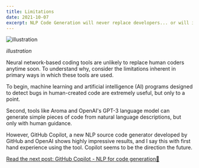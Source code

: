 ```yaml
---
title: Limitations
date: 2021-10-07
excerpt: NLP Code Generation will never replace developers... or will it?
---
```


![illustration](/limitations.png)

_illustration_

Neural network-based coding tools are unlikely to replace human coders anytime soon. To understand why, consider the limitations inherent in primary ways in which these tools are used.

To begin, machine learning and artificial intelligence (AI) programs designed to detect bugs in human-created code are extremely useful, but only to a point.

Second, tools like Aroma and OpenAI's GPT-3 language model can generate simple pieces of code from natural language descriptions, but only with human guidance.

However, GitHub Copilot, a new NLP source code generator developed by GitHub and OpenAI shows highly impressive results, and I say this with first hand experience using the tool. Copilot seems to be the direction the future.

[Read the next post: GitHub Copilot - NLP for code generation🎯](nlp-for-code-generation-with-copilot)

